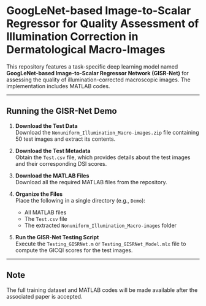 # GoogLeNet-based Image-to-Scalar Regressor for Quality Assessment of Illumination Correction in Dermatological Macro-Images

This repository features a task-specific deep learning model named **GoogLeNet-based Image-to-Scalar Regressor Network (GISR-Net)** for assessing the quality of illumination-corrected macroscopic images. The implementation includes MATLAB codes.

---

## Running the GISR-Net Demo

1. **Download the Test Data**  
   Download the `Nonuniform_Illumination_Macro-images.zip` file containing 50 test images and extract its contents.

2. **Download the Test Metadata**  
   Obtain the `Test.csv` file, which provides details about the test images and their corresponding DSI scores.

3. **Download the MATLAB Files**  
   Download all the required MATLAB files from the repository.

4. **Organize the Files**  
   Place the following in a single directory (e.g., `Demo`):  
   - All MATLAB files  
   - The `Test.csv` file  
   - The extracted `Nonuniform_Illumination_Macro-images` folder

5. **Run the GISR-Net Testing Script**  
   Execute the `Testing_GISRNet.m` or `Testing_GISRNet_Model.mlx` file to compute the GICQI scores for the test images.

---

## Note

The full training dataset and MATLAB codes will be made available after the associated paper is accepted.

